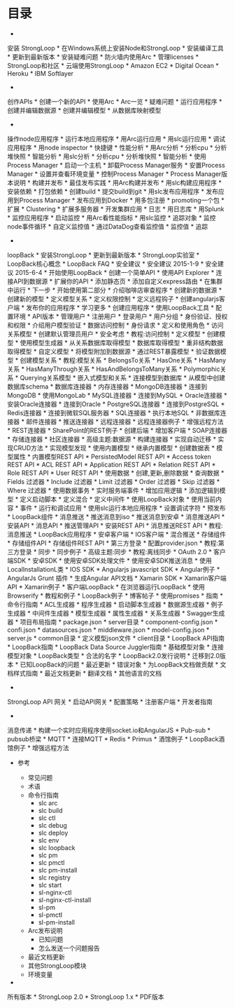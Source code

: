 
# 目录
* 
安装 StrongLoop
    * 在Windows系统上安装Node和StrongLoop
    * 安装编译工具
    * 更新到最新版本
    * 安装疑难问题
    * 防火墙内使用Arc
    * 管理licenses
    * StrongLoop和社区
    * 云端使用StrongLoop
        * Amazon EC2
        * Digital Ocean
        * Heroku
        * IBM Softlayer
 

* 
创作APIs
    * 创建一个新的API
    * 使用Arc
        * Arc一览
        * 疑难问题
        * 运行应用程序
    * 创建并编辑数据源
    * 创建并编辑模型
    * 从数据库映射模型


* 
操作node应用程序
    * 运行本地应用程序
        * 用Arc运行应用
        * 用slc运行应用
    * 调试应用程序
        * 用node inspector
        * 快捷键
    * 性能分析
        * 用Arc分析
            * 分析cpu
            * 分析堆快照
            * 智能分析
        * 用slc分析
            * 分析cpu
            * 分析堆快照
            * 智能分析
    * 使用Process Manager
        * 启动一个主机
            * 卸载Process Manager服务
        * 安置Process Manager
        * 设置并查看环境变量
        * 控制Process Manager
        * Process Manager版本说明
    * 构建并发布
        * 最佳发布实践
        * 用Arc构建并发布
        * 用slc构建应用程序
            * 安装依赖
            * 打包依赖
            * 创建build
            * 提交build到git
        * 用slc发布应用程序
            * 发布应用到Process Manager
            * 发布应用到Docker
        * 用多包注册
            * promoting一个包
    * 扩展
        * Clustering
        * 扩展多服务器
        * 开发集群应用
    * 日志
        * 用日志库
        * 用Splunk
    * 监控应用程序
        * 启动监控
        * 用Arc看性能指标
        * 用slc监控
            * 追踪对象
            * 监控node事件循环
            * 自定义监控值
            * 通过DataDog查看监控值
        * 监控值
    * 追踪


* 
loopBack
    * 安装StrongLoop
        * 更新到最新版本
        * StrongLoop实验室
    * LoopBack核心概念
    * LoopBack FAQ
    * 安全建议
        * 安全建议 2015-1-9
        * 安全建议 2015-6-4
    * 开始使用LoopBack
        * 创建一个简单API
        * 使用API Explorer
        * 连接API到数据源
        * 扩展你的API
        * 添加静态页
        * 添加自定义express路由
        * 在集群中运行
        * 下一步
    * 开始使用第二部分
        * 介绍咖啡店审查程序
        * 创建新的数据源
        * 创建新的模型
        * 定义模型关系
        * 定义权限控制
        * 定义远程钩子
        * 创建angularjs客户端
        * 发布你的应用程序
        * 学习更多
    * 创建应用程序
        * 使用LoopBack工具
        * 配置环境
        * API版本
    * 管理用户
        * 注册用户
        * 登录用户
        * 用户分组
    * 身份验证、授权和权限
        * 介绍用户模型验证
        * 数据访问控制
        * 身份请求
        * 定义和使用角色
        * 访问关系模型
        * 创建默认管理员用户
        * 安全考虑
        * 教程:访问控制
    * 定义模型
        * 创建模型
            * 使用模型生成器
            * 从关系数据库取得模型
                * 数据库取得模型
            * 重非结构数据取得模型
        * 自定义模型
        * 将模型附加到数据源
        * 通过REST暴露模型
        * 验证数据模型
        * 创建模型关系
            * 教程:模型关系
            * BelongsTo关系
            * HasOne关系
            * HasMany关系
            * HasManyThrough关系
            * HasAndBelongsToMany关系
            * Polymorphic关系
            * Querying关系模型
            * 嵌入式模型和关系
    * 连接模型到数据库
        * 从模型中创建数据库schema
        * 数据库连接器
            * 内存连接器
            * MongoDB连接器
                * 连接到MongoDB
                * 使用MongoLab
            * MySQL连接器
                * 连接到MySQL
            * Oracle连接器
                * 安装Oracle连接器
                * 连接到Oracle
            * PostgreSQL连接器
                * 连接到PostgreSQL
            * Redis连接器
                * 连接到微软SQL服务器
            * SQL连接器
        * 执行本地SQL
        * 非数据库连接器
            * 邮件连接器
            * 推送连接器
            * 远程连接器
                * 远程连接器例子
                * 增强远程方法
            * REST连接器
                * SharePoint的REST例子
                    * 创建后端
                    * 增加客户端
            * SOAP连接器
            * 存储连接器
        * 社区连接器
        * 高级主题:数据源
            * 构建连接器
                * 实现自动迁移
                * 实现CRUD方法
                * 实现模型发现
    * 使用内置模型
        * 继承内置模型
        * 创建数据表
        * 模型属性
        * 内置模型REST API
            * PersistedModel REST API
            * Access token REST API
            * ACL REST API
            * Application REST API
            * Relation REST API
            * Role REST API
            * User REST API
    * 使用数据
        * 创建,更新,删除数据
        * 查询数据
            * Fields 过滤器
            * Include 过滤器
            * Limit 过滤器
            * Order 过滤器
            * Skip 过滤器
            * Where 过滤器
        * 使用数据事务
        * 实时服务端事件
    * 增加应用逻辑
        * 添加逻辑到模型
        * 定义启动脚本
        * 定义混合
        * 定义中间件
        * 使用LoopBack对象
        * 使用当前内容
        * 事件
    * 运行和调试应用
        * 使用slc运行本地应用程序
        * 设置调试字符
    * 预发布
    * LoopBack组件
        * 消息推送
            * 推送消息到iso
            * 推送消息到安卓
            * 消息推送API
                * 安装API
                * 消息API
                * 推送管理API
                * 安装REST API
                * 消息推送REST API
            * 教程:消息推送
                * LoopBack应用程序
                * 安卓客户端
                * IOS客户端
                * 混合推送
        * 存储组件
            * 存储组件API
            * 存储组件REST API
        * 第三方登录
            * 配置provider.json
            * 教程:第三方登录
        * 同步
            * 同步例子
            * 高级主题:同步
            * 教程:离线同步
        * OAuth 2.0
    * 客户端SDK
        * 安卓SDK
            * 使用安卓SDK处理文件
            * 使用安卓SDK推送消息
            * 使用LocallnstallationL类
        * IOS SDK
        * Angularjs javascript SDK
            * Angular例子
            * AngularJs Grunt 插件
            * 生成Angular API文档
        * Xamarin SDK
            * Xamarin客户端API
            * Xamarin例子
        * 客户端LoopBack
            * 在浏览器运行LoopBack
            * 使用Browserify
    * 教程和例子
        * LoopBack例子
        * 博客帖子
    * 使用promises
    * 指南
        * 命令行指南
            * ACL生成器
            * 程序生成器
            * 启动脚本生成器
            * 数据源生成器
            * 例子生成器
            * 中间件生成器
            * 模型生成器
            * 属性生成器
            * 关系生成器
            * Swagger生成器
        * 项目布局指南
            * package.json
            * server目录
                * component-config.json
                * confi.json
                * datasources.json
                * middleware.json
                * model-config.json
                * server.js
            * common目录
                * 定义模型json文件
            * client目录
        * LoopBack API指南
            * LoopBack指南
            * LoopBack Data Source Juggler指南
            * 基础模型对象
            * 连接模型对象
        * LoopBack类型
        * 合法的名字
        * LoopBack2.0发行说明
            * 迁移到2.0版本
            * 已知LoopBack的问题
        * 最近更新
        * 错误对象
    * 为LoopBack文档做贡献
        * 文档样式指南
        * 最近文档更新
        * 翻译文档
    * 其他语言的文档


* 
StrongLoop API 网关
    * 启动API网关
    * 配置策略
    * 注册客户端
    * 开发者指南


* 
消息传递
    * 构建一个实时应用程序使用socket.io和AngularJS
    * Pub-sub
        * pubsub桥梁
        * MQTT
        * 连接MQTT
        * Redis
        * Primus
        * 酒馆例子
        * LoopBack酒馆例子
    * 增强远程方法 


* 参考
    * 常见问题
    * 术语
    * 命令行指南
        * slc arc
        * slc build
        * slc ctl
        * slc debug
        * slc deploy
        * slc env
        * slc loopback
        * slc pm
        * slc pmctl
        * slc pm-install
        * slc registry
        * slc start
        * sl-nginx-ctl
        * sl-nginx-ctl-install
        * sl-pm
        * sl-pmctl
        * sl-pm-install
    * Arc发布说明
        * 已知问题
        * 怎么发送一个问题报告
    * 最近文档更新
    * 其他StrongLoop模块
    * 环境变量

* 
所有版本
    * StrongLoop 2.0
    * StrongLoop 1.x
    * PDF版本
